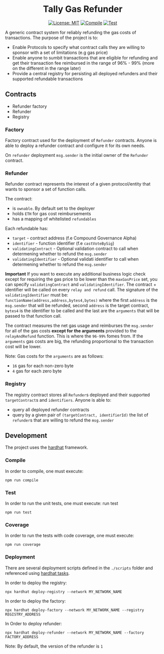 <div align="center">

# Tally Gas Refunder

[![License: MIT](https://img.shields.io/badge/License-MIT-yellow.svg)](https://opensource.org/licenses/MIT)
[![Compile](https://github.com/withtally/Tally-Gas-Refunder/actions/workflows/compile.yml/badge.svg?branch=main)](https://github.com/withtally/Tally-Gas-Refunder/actions/workflows/compile.yml)
[![Test](https://github.com/withtally/Tally-Gas-Refunder/actions/workflows/test.yml/badge.svg?branch=main)](https://github.com/withtally/Tally-Gas-Refunder/actions/workflows/test.yml)

</div>

A generic contract system for reliably refunding the gas costs of transactions. The purpose of the project is to:
- Enable Protocols to specify what contract calls they are willing to sponsor with a set of limitations (e.g gas price)
- Enable anyone to sumbit transactions that are eligible for refunding and get their transaction fee reimbursed in the range of 96% - 99% (more on the different in the range later)
- Provide a central registry for persisting all deployed refunders and their supported refundable transactions

## Contracts

- Refunder factory
- Refunder
- Registry

### Factory

Factory contract used for the deployment of `Refunder` contracts. Anyone is able to deploy a refunder contract and configure it for its own needs.

On `refunder` deployment `msg.sender` is the initial owner of the `Refunder` contract.

### Refunder

Refunder contract represents the interest of a given protocol/entity that wants to sponsor a set of function calls.

The contract:
- is `ownable`. By default set to the deployer
- holds `ETH` for gas cost reimbursements
- has a mapping of whitelisted `refundables`

Each refundable has:
- `target` - contract address (f.e Compound Governance Alpha)
- `identifier` - function identifier (f.e `castVoteBySig`)
- `validatingContract` - Optional validation contract to call when determening whether to refund the `msg.sender`
- `validatingIdentifier` - Optional validati identifier to call when determening whether to refund the `msg.sender`

**Important**
If you want to execute any additional business logic check except for requiring the gas price to be lower than the `maxGasPrice` set, you can specify `validatingContract` and `validatingIdentifier`. The contract + identifier will be called on every `relay and refund` call.
The signature of the `validatingIdentifier` must be:
`functionName(address,address,bytes4,bytes)` where the first `address` is the `msg.sender` that will be refunded, second `address` is the target contract, `bytes4` is the identifier to be called and the last are the `arguments` that will be passed to that function call.

The contract measures the net gas usage and reimburses the `msg.sender` for all of the gas costs **except for the arguments** provided to the `relayAndRefund` function. This is where the `96-99%` fomes from. If the `arguments` gas costs are big, the refunding proportional to the transaction cost will be lower. 

Note: Gas costs for the `arguments` are as follows:
- `16` gas for each non-zero byte
- `4` gas for each zero byte

### Registry

The registry contract stores all `Refunder`s deployed and their supported `targetContract`s and `identifiers`. Anyone is able to:
- query all deployed refunder contracts
- query by a given pair of `(targetContract, identifierId)` the list of `refunder`s that are willing to refund the `msg.sender`

## Development

The project uses the [hardhat](https://hardhat.org/) framework. 

### Compile

In order to compile, one must execute:
```
npm run compile
```
### Test
In order to run the unit tests, one must execute:
run test
```
npm run test
```
### Coverage
In order to run the tests with code coverage, one must execute:

```
npm run coverage
```

### Deployment

There are several deployment scripts defined in the `./scripts` folder and referenced using [hardhat tasks](https://hardhat.org/guides/create-task.html).

In order to deploy the registry:
```
npx hardhat deploy-registry --network MY_NETWORK_NAME
```

In order to deploy the factory:
```
npx hardhat deploy-factory --network MY_NETWORK_NAME --registry REGISTRY_ADDRESS
```

In Order to deploy refunder:
```
npx hardhat deploy-refunder --network MY_NETWORK_NAME --factory FACTORY_ADDRESS
```
Note: By default, the version of the refunder is `1`